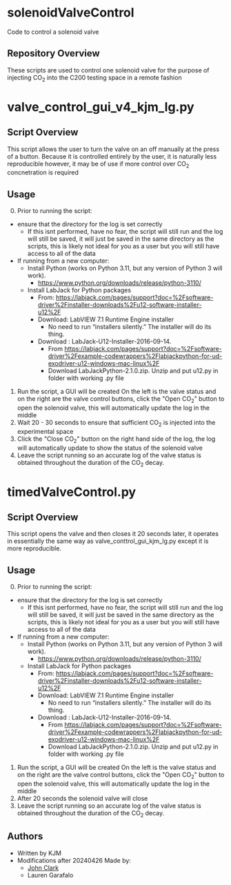 # solenoidValveControl
Code to control a solenoid valve 
## Repository Overview
These scripts are used to control one solenoid valve for the purpose of injecting 
CO<sub>2</sub> into the C200 testing space in a remote fashion

# valve_control_gui_v4_kjm_lg.py
## Script Overview
This script allows the user to turn the valve on an off manually at the press of a 
button. Because it is controlled entirely by the user, it is naturally less 
reproducible however, it may be of use if more control over CO<sub>2</sub> concnetration
is required

## Usage
0. Prior to running the script: 
- ensure that the directory for the log is set correctly
    - If this isnt performed, have no fear, the script will still run and the log 
    will still be saved, it will just be saved in the same directory as the 
    scripts, this is likely not ideal for you as a user but you will still have 
    access to all of the data
- If running from a new computer:
    - Install Python (works on Python 3.11, but any version of Python 3 will work). 
        - https://www.python.org/downloads/release/python-3110/
    - Install LabJack for Python packages
        - From: https://labjack.com/pages/support?doc=%2Fsoftware-driver%2Finstaller-downloads%2Fu12-software-installer-u12%2F
        - Download: LabVIEW 7.1 Runtime Engine installer
            - No need to run “installers silently.” The installer will do its thing.
        - Download : LabJack-U12-Installer-2016-09-14.
            - From https://labjack.com/pages/support?doc=%2Fsoftware-driver%2Fexample-codewrappers%2Flabjackpython-for-ud-exodriver-u12-windows-mac-linux%2F
            - Download LabJackPython-2.1.0.zip. Unzip and put u12.py in folder with working .py file

1. Run the script, a GUI will be created On the left is the valve status and on 
the right are the valve control buttons, click the "Open CO<sub>2</sub>" button 
to open the solenoid valve, this will automatically update the log in the middle
2. Wait 20 - 30 seconds to ensure that sufficient CO<sub>2</sub> is injected into
the experimental space
3. Click the "Close CO<sub>2</sub>" button on the right hand side of the log, 
the log will automatically update to show the status of the solenoid valve
4. Leave the script running so an accurate log of the valve status is obtained
throughout the duration of the CO<sub>2</sub> decay.
# timedValveControl.py
## Script Overview
This script opens the valve and then closes it 20 seconds later, it operates in
essentially the same way as valve_conttrol_gui_kjm_lg.py except it is more 
reproducible.

## Usage
0. Prior to running the script: 
- ensure that the directory for the log is set correctly
    - If this isnt performed, have no fear, the script will still run and the log 
    will still be saved, it will just be saved in the same directory as the 
    scripts, this is likely not ideal for you as a user but you will still have 
    access to all of the data
- If running from a new computer:
    - Install Python (works on Python 3.11, but any version of Python 3 will work). 
        - https://www.python.org/downloads/release/python-3110/
    - Install LabJack for Python packages
        - From: https://labjack.com/pages/support?doc=%2Fsoftware-driver%2Finstaller-downloads%2Fu12-software-installer-u12%2F
        - Download: LabVIEW 7.1 Runtime Engine installer
            - No need to run “installers silently.” The installer will do its thing.
        - Download : LabJack-U12-Installer-2016-09-14.
            - From https://labjack.com/pages/support?doc=%2Fsoftware-driver%2Fexample-codewrappers%2Flabjackpython-for-ud-exodriver-u12-windows-mac-linux%2F
            - Download LabJackPython-2.1.0.zip. Unzip and put u12.py in folder with working .py file

1. Run the script, a GUI will be created On the left is the valve status and on 
the right are the valve control buttons, click the "Open CO<sub>2</sub>" button 
to open the solenoid valve, this will automatically update the log in the middle
2. After 20 seconds the solenoid valve will close 
3. Leave the script running so an accurate log of the valve status is obtained
throughout the duration of the CO<sub>2</sub> decay.

## Authors
- Written by KJM
- Modifications after 20240426 Made by:
    - [John Clark](https://github.com/jclark6)
    - Lauren Garafalo 